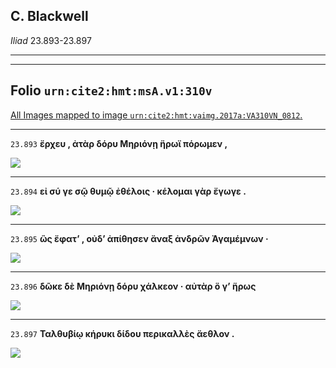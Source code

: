 ## C. Blackwell

*Iliad* 23.893-23.897

---

---

## **Folio `urn:cite2:hmt:msA.v1:310v`**



[All Images mapped to image `urn:cite2:hmt:vaimg.2017a:VA310VN_0812`.](http://www.homermultitext.org/ict2/index.html?urn=urn:cite2:hmt:vaimg.2017a:VA310VN_0812@0.4663,0.3780,0.3821,0.03015&urn=urn:cite2:hmt:vaimg.2017a:VA310VN_0812@0.4702,0.4037,0.4101,0.02282&urn=urn:cite2:hmt:vaimg.2017a:VA310VN_0812@0.4702,0.4209,0.4169,0.02282&urn=urn:cite2:hmt:vaimg.2017a:VA310VN_0812@0.4705,0.4376,0.4114,0.02420&urn=urn:cite2:hmt:vaimg.2017a:VA310VN_0812@0.4711,0.4580,0.3913,0.02448)

---- 

 `23.893`  **ἔρχευ , ἀτὰρ δόρυ Μηριόνῃ ἥρωϊ πόρωμεν ,** 

 <a href="http://www.homermultitext.org/ict2/index.html?urn=urn:cite2:hmt:vaimg.2017a:VA310VN_0812@0.4663,0.3780,0.3821,0.03015"><img src="http://beta.hpcc.uh.edu/scs/image/500/500/urn:cite2:hmt:vaimg.2017a:VA310VN_0812@0.4663,0.3780,0.3821,0.03015"/></a> 

---- 

 `23.894`  **εἰ σύ γε σῷ θυμῷ ἐθέλοις · κέλομαι γὰρ ἔγωγε .** 

 <a href="http://www.homermultitext.org/ict2/index.html?urn=urn:cite2:hmt:vaimg.2017a:VA310VN_0812@0.4702,0.4037,0.4101,0.02282"><img src="http://beta.hpcc.uh.edu/scs/image/500/500/urn:cite2:hmt:vaimg.2017a:VA310VN_0812@0.4702,0.4037,0.4101,0.02282"/></a> 

---- 

 `23.895`  **ὣς ἔφατʼ , οὐδʼ ἀπίθησεν ἄναξ ἀνδρῶν Ἀγαμέμνων ·** 

 <a href="http://www.homermultitext.org/ict2/index.html?urn=urn:cite2:hmt:vaimg.2017a:VA310VN_0812@0.4702,0.4209,0.4169,0.02282"><img src="http://beta.hpcc.uh.edu/scs/image/500/500/urn:cite2:hmt:vaimg.2017a:VA310VN_0812@0.4702,0.4209,0.4169,0.02282"/></a> 

---- 

 `23.896`  **δῶκε δὲ Μηριόνῃ δόρυ χάλκεον · αὐτὰρ ὅ γʼ ἥρως** 

 <a href="http://www.homermultitext.org/ict2/index.html?urn=urn:cite2:hmt:vaimg.2017a:VA310VN_0812@0.4705,0.4376,0.4114,0.02420"><img src="http://beta.hpcc.uh.edu/scs/image/500/500/urn:cite2:hmt:vaimg.2017a:VA310VN_0812@0.4705,0.4376,0.4114,0.02420"/></a> 

---- 

 `23.897`  **Ταλθυβίῳ κήρυκι δίδου περικαλλὲς ἄεθλον .** 

 <a href="http://www.homermultitext.org/ict2/index.html?urn=urn:cite2:hmt:vaimg.2017a:VA310VN_0812@0.4711,0.4580,0.3913,0.02448"><img src="http://beta.hpcc.uh.edu/scs/image/500/500/urn:cite2:hmt:vaimg.2017a:VA310VN_0812@0.4711,0.4580,0.3913,0.02448"/></a> 